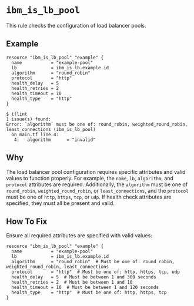 # `ibm_is_lb_pool`

This rule checks the configuration of load balancer pools.

## Example

```hcl
resource "ibm_is_lb_pool" "example" {
  name           = "example-pool"
  lb             = ibm_is_lb.example.id
  algorithm      = "round_robin"
  protocol       = "http"
  health_delay   = 5
  health_retries = 2
  health_timeout = 10
  health_type    = "http"
}
```

```console
$ tflint
1 issue(s) found:
Error: `algorithm` must be one of: round_robin, weighted_round_robin, least_connections (ibm_is_lb_pool)
  on main.tf line 4:
   4:   algorithm      = "invalid"
```

## Why

The load balancer pool configuration requires specific attributes and valid values to function properly. For example, the `name`, `lb`, `algorithm`, and `protocol` attributes are required. Additionally, the `algorithm` must be one of `round_robin`, `weighted_round_robin`, or `least_connections`, and the `protocol` must be one of `http`, `https`, `tcp`, or `udp`. If health check attributes are specified, they must all be present and valid.

## How To Fix

Ensure all required attributes are specified with valid values:

```hcl
resource "ibm_is_lb_pool" "example" {
  name           = "example-pool"
  lb             = ibm_is_lb.example.id
  algorithm      = "round_robin"  # Must be one of: round_robin, weighted_round_robin, least_connections
  protocol       = "http"  # Must be one of: http, https, tcp, udp
  health_delay   = 5  # Must be between 1 and 300 seconds
  health_retries = 2  # Must be between 1 and 10
  health_timeout = 10  # Must be between 1 and 120 seconds
  health_type    = "http"  # Must be one of: http, https, tcp
}
```